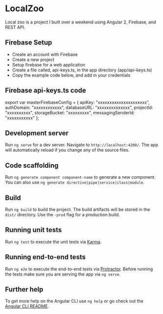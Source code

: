 # LocalZoo

Local zoo is a project I built over a weekend using Angular 2, Firebase, and REST API.

## Firebase Setup

* Create an account with Firebase
* Create a new project
* Setup firebase for a web application
* Create a file called, api-keys.ts, in the app directory (app/api-keys.ts)
* Copy the example code below, and add in your credentials

## Firebase api-keys.ts code

export var masterFirebaseConfig = {
  apiKey: "xxxxxxxxxxxxxxxxxxxxx",
  authDomain: "xxxxxxxxxxxx",
  databaseURL: "xxxxxxxxxxxxxx",
  projectId: "xxxxxxxxxx",
  storageBucket: "xxxxxxxxx",
  messagingSenderId: "xxxxxxxxxxx"
};

## Development server

Run `ng serve` for a dev server. Navigate to `http://localhost:4200/`. The app will automatically reload if you change any of the source files.

## Code scaffolding

Run `ng generate component component-name` to generate a new component. You can also use `ng generate directive|pipe|service|class|module`.

## Build

Run `ng build` to build the project. The build artifacts will be stored in the `dist/` directory. Use the `-prod` flag for a production build.

## Running unit tests

Run `ng test` to execute the unit tests via [Karma](https://karma-runner.github.io).

## Running end-to-end tests

Run `ng e2e` to execute the end-to-end tests via [Protractor](http://www.protractortest.org/).
Before running the tests make sure you are serving the app via `ng serve`.

## Further help

To get more help on the Angular CLI use `ng help` or go check out the [Angular CLI README](https://github.com/angular/angular-cli/blob/master/README.md).
